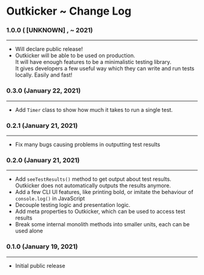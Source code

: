 # Outkicker ~ Change Log

### 1.0.0 ( [UNKNOWN] , ~ 2021)

---

- Will declare public release!
- Outkicker will be able to be used on production.<br>It will have enough features to be a minimalistic testing library. <br>It gives developers a few useful way which they can write and run tests locally. Easily and fast!

### 0.3.0 (January 22, 2021)

---

- Add `Timer` class to show how much it takes to run a single test.

### 0.2.1 (January 21, 2021)

---

- Fix many bugs causing problems in outputting test results

### 0.2.0 (January 21, 2021)

---

- Add `seeTestResults()` method to get output about test results. <br>Outkicker does not automatically outputs the results anymore.
- Add a few CLI UI features, like printing bold, or imitate the behaviour of `console.log()` in JavaScript
- Decouple testing logic and presentation logic.
- Add meta properties to Outkicker, which can be used to access test results
- Break some internal monolith methods into smaller units, each can be used alone

### 0.1.0 (January 19, 2021) 

---

- Initial public release

